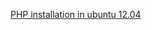 [PHP installation in ubuntu 12.04](https://github.com/bhavana05/sampleg/blob/master/PHP%20tutorial-14.04.md)
